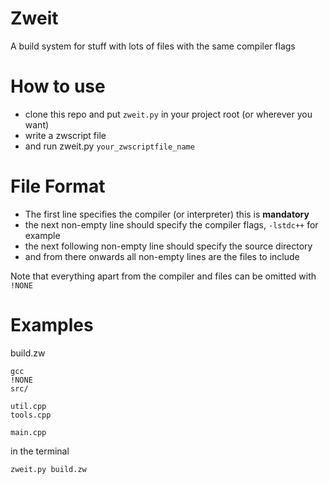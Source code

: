 # Zweit
A build system for stuff with lots of files with the same compiler flags

# How to use

 - clone this repo and put `zweit.py` in your project root (or wherever you want)
 - write a zwscript file
 - and run zweit.py `your_zwscriptfile_name`

# File Format

 * The first line specifies the compiler (or interpreter) this is **mandatory**
 * the next non-empty line should specify the compiler flags, `-lstdc++` for example
 * the next following non-empty line should specify the source directory
 * and from there onwards all non-empty lines are the files to include

Note that everything apart from the compiler and files can be omitted with `!NONE`

# Examples

build.zw
```
gcc
!NONE
src/

util.cpp
tools.cpp

main.cpp
```
in the terminal
```
zweit.py build.zw
```
